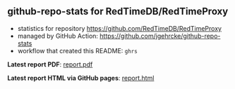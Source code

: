 ## github-repo-stats for RedTimeDB/RedTimeProxy

- statistics for repository https://github.com/RedTimeDB/RedTimeProxy
- managed by GitHub Action: https://github.com/jgehrcke/github-repo-stats
- workflow that created this README: `ghrs`

**Latest report PDF**: [report.pdf](https://github.com/gitsrc/icefirelabs-status/raw/github-repo-stats/RedTimeDB/RedTimeProxy/latest-report/report.pdf)


**Latest report HTML via GitHub pages**: [report.html](https://gitsrc.github.io/icefiredb-status/RedTimeDB/RedTimeProxy/latest-report/report.html)
